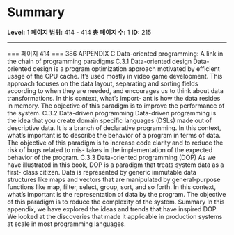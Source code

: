 # Summary

**Level:** 1
**페이지 범위:** 414 - 414
**총 페이지 수:** 1
**ID:** 215

---

=== 페이지 414 ===
386 APPENDIX C Data-oriented programming: A link in the chain of programming paradigms
C.3.1 Data-oriented design
Data-oriented design is a program optimization approach motivated by efficient usage
of the CPU cache. It’s used mostly in video game development. This approach focuses
on the data layout, separating and sorting fields according to when they are needed,
and encourages us to think about data transformations. In this context, what’s import-
ant is how the data resides in memory. The objective of this paradigm is to improve
the performance of the system.
C.3.2 Data-driven programming
Data-driven programming is the idea that you create domain specific languages (DSLs)
made out of descriptive data. It is a branch of declarative programming. In this context,
what’s important is to describe the behavior of a program in terms of data. The objective
of this paradigm is to increase code clarity and to reduce the risk of bugs related to mis-
takes in the implementation of the expected behavior of the program.
C.3.3 Data-oriented programming (DOP)
As we have illustrated in this book, DOP is a paradigm that treats system data as a first-
class citizen. Data is represented by generic immutable data structures like maps and
vectors that are manipulated by general-purpose functions like map, filter, select, group,
sort, and so forth. In this context, what’s important is the representation of data by the
program. The objective of this paradigm is to reduce the complexity of the system.
Summary
In this appendix, we have explored the ideas and trends that have inspired DOP. We
looked at the discoveries that made it applicable in production systems at scale in
most programming languages.
